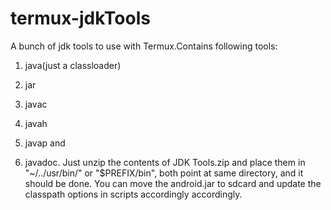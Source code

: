 # termux-jdkTools
A bunch of jdk tools to use with Termux.Contains following tools:
1. java(just a classloader)

2. jar

3. javac

4. javah

5. javap and

6. javadoc. 
Just unzip the contents of JDK Tools.zip and place them in 
"~/../usr/bin/" or "$PREFIX/bin", both point at same directory, and it should be done. You can move the android.jar to sdcard and update the classpath options in scripts accordingly accordingly.
